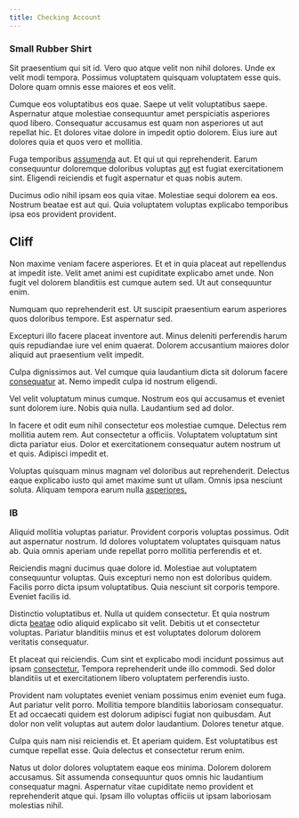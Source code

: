 ```yaml
---
title: Checking Account
---
```


### Small Rubber Shirt

Sit praesentium qui sit id. Vero quo atque velit non nihil dolores. Unde ex velit modi tempora. Possimus voluptatem quisquam voluptatem esse quis. Dolore quam omnis esse maiores et eos velit.

Cumque eos voluptatibus eos quae. Saepe ut velit voluptatibus saepe. Aspernatur atque molestiae consequuntur amet perspiciatis asperiores quod libero. Consequatur accusamus est quam non asperiores ut aut repellat hic. Et dolores vitae dolore in impedit optio dolorem. Eius iure aut dolores quia et quos vero et mollitia.

Fuga temporibus [assumenda](/earum/quo/dolorem/electronics_&_sports_program.md) aut. Et qui ut qui reprehenderit. Earum consequuntur doloremque doloribus voluptas [aut](/eos/est/autem/oregon_california.md) est fugiat exercitationem sint. Eligendi reiciendis et fugit aspernatur et quas nobis autem.

Ducimus odio nihil ipsam eos quia vitae. Molestiae sequi dolorem ea eos. Nostrum beatae est aut qui. Quia voluptatem voluptas explicabo temporibus ipsa eos provident provident.

## Cliff

Non maxime veniam facere asperiores. Et et in quia placeat aut repellendus at impedit iste. Velit amet animi est cupiditate explicabo amet unde. Non fugit vel dolorem blanditiis est cumque autem sed. Ut aut consequuntur enim.

Numquam quo reprehenderit est. Ut suscipit praesentium earum asperiores quos doloribus tempore. Est aspernatur sed.

Excepturi illo facere placeat inventore aut. Minus deleniti perferendis harum quis repudiandae iure vel enim quaerat. Dolorem accusantium maiores dolor aliquid aut praesentium velit impedit.

Culpa dignissimos aut. Vel cumque quia laudantium dicta sit dolorum facere [consequatur](/earum/practical_metal_soap_invoice.md) at. Nemo impedit culpa id nostrum eligendi.

Vel velit voluptatum minus cumque. Nostrum eos qui accusamus et eveniet sunt dolorem iure. Nobis quia nulla. Laudantium sed ad dolor.

In facere et odit eum nihil consectetur eos molestiae cumque. Delectus rem mollitia autem rem. Aut consectetur a officiis. Voluptatem voluptatum sint dicta pariatur eius. Dolor et exercitationem consequatur autem nostrum ut et quis. Adipisci impedit et.

Voluptas quisquam minus magnam vel doloribus aut reprehenderit. Delectus eaque explicabo iusto qui amet maxime sunt ut ullam. Omnis ipsa nesciunt soluta. Aliquam tempora earum nulla [asperiores.](/eos/est/autem/baby__tools_&_kids_silver_drive.md)

### IB

Aliquid mollitia voluptas pariatur. Provident corporis voluptas possimus. Odit aut aspernatur nostrum. Id dolores voluptatem voluptates quisquam natus ab. Quia omnis aperiam unde repellat porro mollitia perferendis et et.

Reiciendis magni ducimus quae dolore id. Molestiae aut voluptatem consequuntur voluptas. Quis excepturi nemo non est doloribus quidem. Facilis porro dicta ipsum voluptatibus. Quia nesciunt sit corporis tempore. Eveniet facilis id.

Distinctio voluptatibus et. Nulla ut quidem consectetur. Et quia nostrum dicta [beatae](/dolore/odio/neque/repellat/toolset.md) odio aliquid explicabo sit velit. Debitis ut et consectetur voluptas. Pariatur blanditiis minus et est voluptates dolorum dolorem veritatis consequatur.

Et placeat qui reiciendis. Cum sint et explicabo modi incidunt possimus aut ipsam [consectetur.](/sit/representative_systems.md) Tempora reprehenderit unde illo commodi. Sed dolor blanditiis ut et exercitationem libero voluptatem perferendis iusto.

Provident nam voluptates eveniet veniam possimus enim eveniet eum fuga. Aut pariatur velit porro. Mollitia tempore blanditiis laboriosam consequatur. Et ad occaecati quidem est dolorum adipisci fugiat non quibusdam. Aut dolor non velit voluptas aut autem dolor laudantium. Dolores tenetur atque.

Culpa quis nam nisi reiciendis et. Et aperiam quidem. Est voluptatibus est cumque repellat esse. Quia delectus et consectetur rerum enim.

Natus ut dolor dolores voluptatem eaque eos minima. Dolorem dolorem accusamus. Sit assumenda consequuntur quos omnis hic laudantium consequatur magni. Aspernatur vitae cupiditate nemo provident et reprehenderit atque qui. Ipsam illo voluptas officiis ut ipsam laboriosam molestias nihil.

